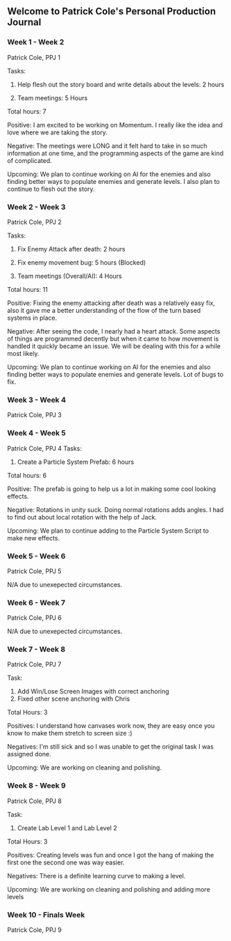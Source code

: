 ## Welcome to Patrick Cole's Personal Production Journal


### Week 1 - Week 2
Patrick Cole, PPJ 1

Tasks:

1. Help flesh out the story board and write details about the levels: 2 hours

2. Team meetings: 5 Hours

Total hours: 7

Positive: I am excited to be working on Momentum. I really like the idea and love where we are taking the story.

Negative: The meetings were LONG and it felt hard to take in so much information at one time, and the programming aspects of the game are kind of complicated.

Upcoming: We plan to continue working on AI for the enemies and also finding better ways to populate enemies and generate levels. I also plan to continue to flesh out the story.


### Week 2 - Week 3
Patrick Cole, PPJ 2

Tasks:

1. Fix Enemy Attack after death: 2 hours

2. Fix enemy movement bug: 5 hours (Blocked)

2. Team meetings (Overall/AI): 4 Hours

Total hours: 11

Positive: Fixing the enemy attacking after death was a relatively easy fix, also it gave me a better understanding of the flow of the turn based systems in place.

Negative: After seeing the code, I nearly had a heart attack. Some aspects of things are programmed decently but when it came to how movement is handled it quickly became an issue. We will be dealing with this for a while most likely.

Upcoming: We plan to continue working on AI for the enemies and also finding better ways to populate enemies and generate levels. Lot of bugs to fix.


### Week 3 - Week 4
Patrick Cole, PPJ 3


### Week 4 - Week 5
Patrick Cole, PPJ 4
Tasks:

1. Create a Particle System Prefab: 6 hours

Total hours: 6

Positive: The prefab is going to help us a lot in making some cool looking effects.

Negative: Rotations in unity suck. Doing normal rotations adds angles. I had to find out about local rotation with the help of Jack.

Upcoming: We plan to continue adding to the Particle System Script to make new effects.


### Week 5 - Week 6
Patrick Cole, PPJ 5

N/A due to unexepected circumstances.


### Week 6 - Week 7
Patrick Cole, PPJ 6

N/A due to unexepected circumstances.

### Week 7 - Week 8
Patrick Cole, PPJ 7

Task:

1. Add Win/Lose Screen Images with correct anchoring
2. Fixed other scene anchoring with Chris

Total Hours: 3

Positives: I understand how canvases work now, they are easy once you know to make them stretch to screen size :)

Negatives: I'm still sick and so I was unable to get the original task I was assigned done.

Upcoming: We are working on cleaning and polishing.

### Week 8 - Week 9
Patrick Cole, PPJ 8

Task:

1. Create Lab Level 1 and Lab Level 2

Total Hours: 3

Positives: Creating levels was fun and once I got the hang of making the first one the second one was way easier.

Negatives: There is a definite learning curve to making a level.

Upcoming: We are working on cleaning and polishing and adding more levels


### Week 10 - Finals Week
Patrick Cole, PPJ 9
